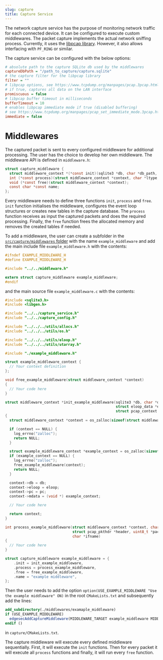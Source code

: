 ```yaml
---
slug: capture
title: Capture Service
---
```


The network capture service has the purpose of monitoring network traffic for each connected device. It can be configured to execute custom middlewares. The packet capture implements the actual network sniffing process. Currently, it uses the [libpcap library](https://github.com/the-tcpdump-group/libpcap). However, it also allows interfacing with `PF_RING` or similar.

The capture service can be configured with the below options:
```ini
# absolute path to the capture SQLite db used by the middlewares
captureDbPath = "/path_to_capture/capture.sqlite"
# the capture filter for the libpcap library
filter = ""
# libpcap options, see https://www.tcpdump.org/manpages/pcap.3pcap.html
# if true, captures all data on the LAN interface
promiscuous = false
# libpcap buffer timeout in milliseconds
bufferTimeout = 10
# enables libpcap immediate mode if true (disabled buffering)
# see https://www.tcpdump.org/manpages/pcap_set_immediate_mode.3pcap.html
immediate = false
```

# Middlewares

The captured packet is sent to every configured middleware for additional processing. The user has the choice to develop her own middleware. The middleware API is defined in `middleware.h`:
```c
struct capture_middleware {
  struct middleware_context *(*const init)(sqlite3 *db, char *db_path, struct eloop_data *eloop, struct pcap_context *pc);
  int (*const process)(struct middleware_context *context, char *ltype, struct pcap_pkthdr *header, uint8_t *packet, char *ifname);
  void (*const free)(struct middleware_context *context);
  const char *const name;
};
```
Every middleware needs to define three functions `init`, `process` and `free`. `init` function initialises the middleware, configures the event loop structures or creates new tables in the capture database. The `process` function receives as input the captured packets and does the required processing. Finally, the `free` function frees the allocated memory and removes the created tables if needed.

To add a middleware, the user can create a subfolder in the [`src/capture/middlewares` folder](https://github.com/nqminds/edgesec/tree/main/src/capture/middlewares) with the name `example_middleware` and add the main include file `example_middleware.h` with the contents:
```c
#ifndef EXAMPLE_MIDDLEWARE_H
#define EXAMPLE_MIDDLEWARE_H

#include "../../middleware.h"

extern struct capture_middleware example_middleware;
#endif
```
and the main source file `example_middleware.c` with the contents:
```c
#include <sqlite3.h>
#include <libgen.h>

#include "../../capture_service.h"
#include "../../capture_config.h"

#include "../../../utils/allocs.h"
#include "../../../utils/os.h"

#include "../../../utils/eloop.h"
#include "../../../utils/utarray.h"

#include "./example_middleware.h"

struct example_middleware_context {
  // Your context definition
};

void free_example_middleware(struct middleware_context *context)
{
  // Your code here
}

struct middleware_context *init_example_middleware(sqlite3 *db, char *db_path,
                                                   struct eloop_data *eloop,
                                                   struct pcap_context *pc)
{
  struct middleware_context *context = os_zalloc(sizeof(struct middleware_context));

  if (context == NULL) {
    log_errno("zalloc");
    return NULL;
  }

  struct example_middleware_context *example_context = os_zalloc(sizeof(struct example_middleware_context));
  if (example_context == NULL) {
    log_errno("zalloc");
    free_example_middleware(context);
    return NULL;
  }

  context->db = db;
  context->eloop = eloop;
  context->pc = pc;
  context->mdata = (void *) example_context;

  // Your code here

  return context;
}

int process_example_middleware(struct middleware_context *context, char *ltype,
                               struct pcap_pkthdr *header, uint8_t *packet,
                               char *ifname)
{
  // Your code here
}

struct capture_middleware example_middleware = {
    .init = init_example_middleware,
    .process = process_example_middleware,
    .free = free_example_middleware,
    .name = "example middleware",
};
```
Then the user needs to add the option `option(USE_EXAMPLE_MIDDLEWARE "Use the example middleware" ON)` in the root `CMakeLists.txt` and subsequently add the lines:
```cmake
add_subdirectory(./middlewares/examaple_middleware)
if (USE_EXAMPLE_MIDDLEWARE)
  edgesecAddCaptureMiddleware(MIDDLEWARE_TARGET example_middleware MIDDLEWARE_STRUCT example_middleware)
endif ()
```
in `capture/CMakeLists.txt`.

The capture middleware will execute every defined middleware sequentially. First, it will execute the `init` functions. Then for every packet it will execute all `process` functions and finally, it will run every `free` function.